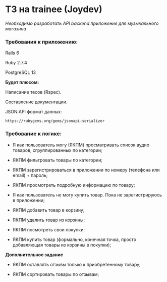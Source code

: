 # ТЗ на trainee (Joydev)

*Необходимо разработать API backend приложение для музыкального магазина*

### Требования к приложению:

Rails 6

Ruby 2.7.4

PostgreSQL 13

**Будет плюсом:**

Написание тесов (Rspec).

Составление документации.

JSON:API формат данных:  

	https://rubygems.org/gems/jsonapi-serializer

### Требование к логике:

- Я как пользователь могу (ЯКПМ) просматривать список аудио товаров, сгруппированных по категории;

- ЯКПМ фильтровать товары по категории;

- ЯКПМ зарегистрироваться в приложении по номеру (телефона или email) + пароль;

- ЯКПМ просмотреть подробную информацию по товару;

- Я как пользователь не могу купить товар. Пока не зарегистрируюсь в приложении;

- ЯКПМ добавить товар в корзину;

- ЯКПМ удалить товар из корзины;

- ЯКПМ посмотреть свои покупки;

- ЯКПМ купить товар (формально, конечная точка, просто добавляющая товары из корзины в покупки);

**Дополнительное задание**

- ЯКПМ оставлять отзывы только к приобретенному товару;

- ЯКПМ сортировать товары по отзывам;